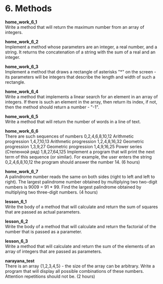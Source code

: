 <h1> 6. Methods </h1>
		
<p>
<b> home_work_6_1 </b><br>
Write a method that will return the maximum number from an array of integers.
</p>

<p>
<b> home_work_6_2 </b><br>
Implement a method whose parameters are an integer, a real number, and a string. It returns the concatenation of a string with the sum of a real and an integer.
</p>

<p>
<b> home_work_6_3 </b><br>
Implement a method that draws a rectangle of asterisks "*" on the screen - its parameters will be integers that describe the length and width of such a rectangle.
</p>

<p>
<b> home_work_6_4 </b><br>
Write a method that implements a linear search for an element in an array of integers. If there is such an element in the array, then return its index, if not, then the method should return a number - "-1".
</p>

<p>
<b> home_work_6_5 </b><br>
Write a method that will return the number of words in a line of text.
</p>

<p>
<b> home_work_6_6 </b><br>
There are such sequences of numbers
0,2,4,6,8,10,12     	Arithmetic progression
1,4,7,10,13				Arithmetic progression
1,2,4,8,16,32       	Geometric progression
1,3,9,27				Geometric progression
1,4,9,16,25      		Power series (Степенной ряд)
1,8,27,64,125
Implement a program that will print the next term of this sequence (or similar). For example, the user enters the string 0,2,4,6,8,10,12 the program should answer the number 14. (6 hours)
</p>

<p>
<b> home_work_6_7 </b><br>
A palindrome number reads the same on both sides (right to left and left to right). The largest palindrome number obtained by multiplying two two-digit numbers is 9009 = 91 * 99.
Find the largest palindrome obtained by multiplying two three-digit numbers. (4 hours)
</p>

<p>
<b> lesson_6_1 </b><br>
Write the body of a method that will calculate and return the sum of squares that are passed as actual parameters.
</p>

<p>
<b> lesson_6_2 </b><br>
Write the body of a method that will calculate and return the factorial of the number that is passed as a parameter.
</p>

<p>
<b> lesson_6_3 </b><br>
Write a method that will calculate and return the sum of the elements of an array of integers that are passed as parameters.
</p>

<p>
<b> narayana_test </b><br>
There is an array {1,2,3,4,5} - the size of the array can be arbitrary. Write a program that will display all possible combinations of these numbers. Attention repetitions should not be. (2 hours)
</p>
